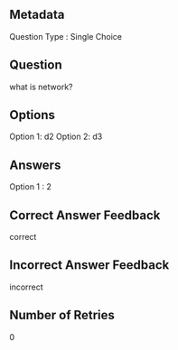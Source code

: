 ## Metadata
Question Type : Single Choice

## Question
what is network?

## Options
Option 1: d2
Option 2: d3

## Answers
Option 1 : 2

## Correct Answer Feedback
correct

## Incorrect Answer Feedback
incorrect

## Number of Retries
0

